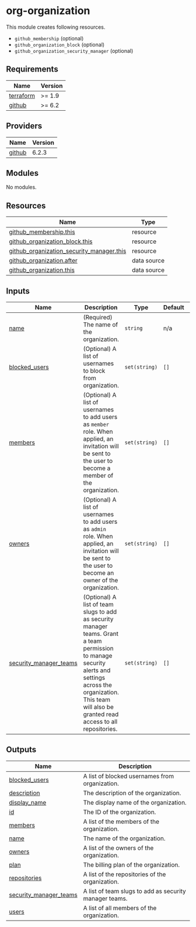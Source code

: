 # org-organization

This module creates following resources.

- `github_membership` (optional)
- `github_organization_block` (optional)
- `github_organization_security_manager` (optional)

<!-- BEGINNING OF PRE-COMMIT-TERRAFORM DOCS HOOK -->
## Requirements

| Name | Version |
|------|---------|
| <a name="requirement_terraform"></a> [terraform](#requirement\_terraform) | >= 1.9 |
| <a name="requirement_github"></a> [github](#requirement\_github) | >= 6.2 |

## Providers

| Name | Version |
|------|---------|
| <a name="provider_github"></a> [github](#provider\_github) | 6.2.3 |

## Modules

No modules.

## Resources

| Name | Type |
|------|------|
| [github_membership.this](https://registry.terraform.io/providers/integrations/github/latest/docs/resources/membership) | resource |
| [github_organization_block.this](https://registry.terraform.io/providers/integrations/github/latest/docs/resources/organization_block) | resource |
| [github_organization_security_manager.this](https://registry.terraform.io/providers/integrations/github/latest/docs/resources/organization_security_manager) | resource |
| [github_organization.after](https://registry.terraform.io/providers/integrations/github/latest/docs/data-sources/organization) | data source |
| [github_organization.this](https://registry.terraform.io/providers/integrations/github/latest/docs/data-sources/organization) | data source |

## Inputs

| Name | Description | Type | Default | Required |
|------|-------------|------|---------|:--------:|
| <a name="input_name"></a> [name](#input\_name) | (Required) The name of the organization. | `string` | n/a | yes |
| <a name="input_blocked_users"></a> [blocked\_users](#input\_blocked\_users) | (Optional) A list of usernames to block from organization. | `set(string)` | `[]` | no |
| <a name="input_members"></a> [members](#input\_members) | (Optional) A list of usernames to add users as `member` role. When applied, an invitation will be sent to the user to become a member of the organization. | `set(string)` | `[]` | no |
| <a name="input_owners"></a> [owners](#input\_owners) | (Optional) A list of usernames to add users as `admin` role. When applied, an invitation will be sent to the user to become an owner of the organization. | `set(string)` | `[]` | no |
| <a name="input_security_manager_teams"></a> [security\_manager\_teams](#input\_security\_manager\_teams) | (Optional) A list of team slugs to add as security manager teams. Grant a team permission to manage security alerts and settings across the organization. This team will also be granted read access to all repositories. | `set(string)` | `[]` | no |

## Outputs

| Name | Description |
|------|-------------|
| <a name="output_blocked_users"></a> [blocked\_users](#output\_blocked\_users) | A list of blocked usernames from organization. |
| <a name="output_description"></a> [description](#output\_description) | The description of the organization. |
| <a name="output_display_name"></a> [display\_name](#output\_display\_name) | The display name of the organization. |
| <a name="output_id"></a> [id](#output\_id) | The ID of the organization. |
| <a name="output_members"></a> [members](#output\_members) | A list of the members of the organization. |
| <a name="output_name"></a> [name](#output\_name) | The name of the organization. |
| <a name="output_owners"></a> [owners](#output\_owners) | A list of the owners of the organization. |
| <a name="output_plan"></a> [plan](#output\_plan) | The billing plan of the organization. |
| <a name="output_repositories"></a> [repositories](#output\_repositories) | A list of the repositories of the organization. |
| <a name="output_security_manager_teams"></a> [security\_manager\_teams](#output\_security\_manager\_teams) | A list of team slugs to add as security manager teams. |
| <a name="output_users"></a> [users](#output\_users) | A list of all members of the organization. |
<!-- END OF PRE-COMMIT-TERRAFORM DOCS HOOK -->

